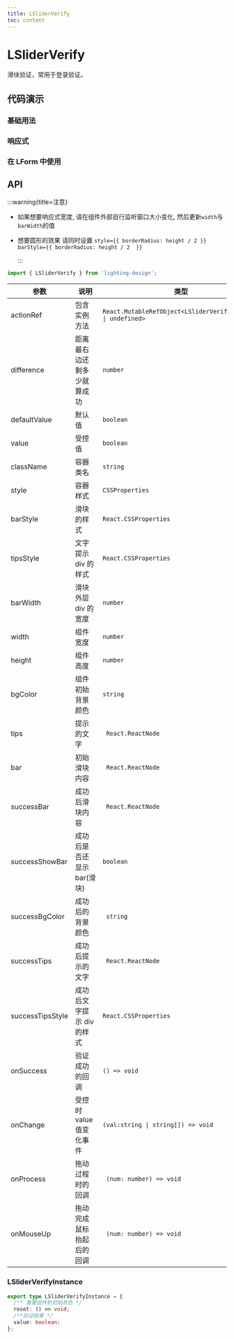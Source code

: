 ```yaml
---
title: LSliderVerify
toc: content
---
```


# LSliderVerify

滑块验证，常用于登录验证。

## 代码演示

### 基础用法

<code src='./demos/Demo1.tsx' ></code>

### 响应式

<code src='./demos/Demo3.tsx' ></code>

### 在 LForm 中使用

<code src='./demos/Demo2.tsx' ></code>

## API

:::warning{title=注意}

- 如果想要响应式宽度, 请在组件外部自行监听窗口大小变化, 然后更新`width`与`barWidth`的值
- 想要圆形的效果 请同时设置 `style={{ borderRadius: height / 2 }}` `barStyle={{ borderRadius: height / 2  }}`

  :::

```ts
import { LSliderVerify } from 'lighting-design';
```

| 参数             | 说明                       | 类型                                                         | 默认值                     |
| ---------------- | -------------------------- | ------------------------------------------------------------ | -------------------------- |
| actionRef        | 包含实例方法               | `React.MutableRefObject<LSliderVerifyInstance \| undefined>` | `-`                        |
| difference       | 距离最右边还剩多少就算成功 | `number`                                                     | `0`                        |
| defaultValue     | 默认值                     | `boolean`                                                    | `-`                        |
| value            | 受控值                     | `boolean`                                                    | `-`                        |
| className        | 容器类名                   | `string`                                                     | `-`                        |
| style            | 容器样式                   | `CSSProperties`                                              | `-`                        |
| barStyle         | 滑块的样式                 | `React.CSSProperties`                                        | `-`                        |
| tipsStyle        | 文字提示 div 的样式        | `React.CSSProperties`                                        | `-`                        |
| barWidth         | 滑块外层 div 的宽度        | `number`                                                     | `60`                       |
| width            | 组件宽度                   | `number`                                                     | `400`                      |
| height           | 组件高度                   | `number`                                                     | `32`                       |
| bgColor          | 组件初始背景颜色           | `string`                                                     | `#F2F3F5`                  |
| tips             | 提示的文字                 | ` React.ReactNode`                                           | `请按住滑块，拖动到最右边` |
| bar              | 初始滑块内容               | ` React.ReactNode`                                           | `<DoubleRightOutlined />`  |
| successBar       | 成功后滑块内容             | ` React.ReactNode`                                           | `<CheckOutlined />`        |
| successShowBar   | 成功后是否还显示 bar(滑块) | `boolean`                                                    | `true`                     |
| successBgColor   | 成功后的背景颜色           | ` string`                                                    | `#52c41a`                  |
| successTips      | 成功后提示的文字           | ` React.ReactNode`                                           | `验证已通过`               |
| successTipsStyle | 成功后文字提示 div 的样式  | `React.CSSProperties`                                        | `-`                        |
| onSuccess        | 验证成功的回调             | `() => void`                                                 | `- `                       |
| onChange         | 受控时 value 值变化事件    | `(val:string \| string[]) => void`                           | `- `                       |
| onProcess        | 拖动过程时的回调           | ` (num: number) => void`                                     | `- `                       |
| onMouseUp        | 拖动完成鼠标抬起后的回调   | ` (num: number) => void`                                     | `- `                       |

### LSliderVerifyInstance

```ts
export type LSliderVerifyInstance = {
  /** 重置组件到初始状态 */
  reset: () => void;
  /**验证结果 */
  value: boolean;
};
```

